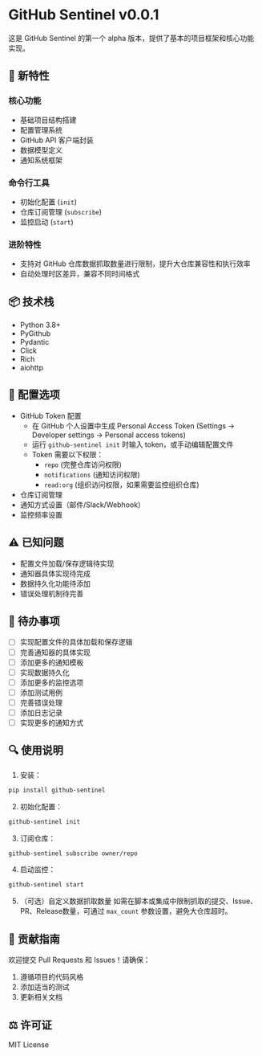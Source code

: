 # GitHub Sentinel v0.0.1

这是 GitHub Sentinel 的第一个 alpha 版本，提供了基本的项目框架和核心功能实现。

## 🚀 新特性

### 核心功能
- 基础项目结构搭建
- 配置管理系统
- GitHub API 客户端封装
- 数据模型定义
- 通知系统框架

### 命令行工具
- 初始化配置 (`init`)
- 仓库订阅管理 (`subscribe`)
- 监控启动 (`start`)

### 进阶特性
- 支持对 GitHub 仓库数据抓取数量进行限制，提升大仓库兼容性和执行效率
- 自动处理时区差异，兼容不同时间格式

## 📦 技术栈
- Python 3.8+
- PyGithub
- Pydantic
- Click
- Rich
- aiohttp

## 🔧 配置选项
- GitHub Token 配置
  - 在 GitHub 个人设置中生成 Personal Access Token (Settings -> Developer settings -> Personal access tokens)
  - 运行 `github-sentinel init` 时输入 token，或手动编辑配置文件
  - Token 需要以下权限：
    - `repo` (完整仓库访问权限)
    - `notifications` (通知访问权限)
    - `read:org` (组织访问权限，如果需要监控组织仓库)
- 仓库订阅管理
- 通知方式设置（邮件/Slack/Webhook）
- 监控频率设置

## ⚠️ 已知问题
- 配置文件加载/保存逻辑待实现
- 通知器具体实现待完成
- 数据持久化功能待添加
- 错误处理机制待完善

## 📝 待办事项
- [ ] 实现配置文件的具体加载和保存逻辑
- [ ] 完善通知器的具体实现
- [ ] 添加更多的通知模板
- [ ] 实现数据持久化
- [ ] 添加更多的监控选项
- [ ] 添加测试用例
- [ ] 完善错误处理
- [ ] 添加日志记录
- [ ] 实现更多的通知方式

## 🔍 使用说明

1. 安装：
```bash
pip install github-sentinel
```

2. 初始化配置：
```bash
github-sentinel init
```

3. 订阅仓库：
```bash
github-sentinel subscribe owner/repo
```

4. 启动监控：
```bash
github-sentinel start
```

5. （可选）自定义数据抓取数量
如需在脚本或集成中限制抓取的提交、Issue、PR、Release数量，可通过 `max_count` 参数设置，避免大仓库超时。

## 🤝 贡献指南

欢迎提交 Pull Requests 和 Issues！请确保：
1. 遵循项目的代码风格
2. 添加适当的测试
3. 更新相关文档

## ⚖️ 许可证

MIT License
